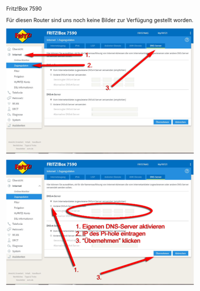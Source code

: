 Fritz!Box 7590

Für diesen Router sind uns noch keine Bilder zur Verfügung gestellt worden.

![](FritzBox7590-1.png)

![](FritzBox7590-2.png)
